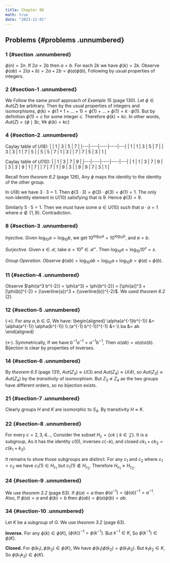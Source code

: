 ```yaml
---
title: Chapter 06
math: true
date: "2023-12-01"
---
```


## Problems {#problems .unnumbered}

### 1 {#section .unnumbered}

$\phi(n) = 2n$. If $2a = 2b$ then $a = b$. For each $2k$ we have $\phi(k) = 2k$. Observe $\phi(ab) = 2(a+b) = 2a + 2b = \phi(a)\phi(b)$, Following by usual properties of integers.

### 2 {#section-1 .unnumbered}

We Follow the same proof approach of *Example 15* (page 130). Let $\phi \in Aut(Z)$ be arbitrary. Then by the usual properties of integers and isomorphisms, $\phi(k) = \phi(1 + 1 + \dots + 1) = \phi(1) + \dots + \phi(1) = k \cdot \phi(1)$. But by definition $\phi(1) = c$ for some integer $c$. Therefore $\phi(k) = kc$. In other words, $Aut(Z) = \{ \phi \mid \exists c, \; \forall k \; \phi(k) = kc \}$

### 4 {#section-2 .unnumbered}

Caylay table of $U(8)$:
|   |  1  |  3  |  5 | 7 |
|---|----|----|----|---|
| 1 | 1 | 3 | 5 | 7 | 
| 3 | 3 | 1 | 7 | 5 |
| 5 | 5 | 7 | 1 | 3 |
| 7 | 7 | 5 | 3 | 1 |

Caylay table of $U(10)$:
|   | 1 | 3 | 7 | 9 |
|---|----|----|----|---|
| 1 | 1  | 3 | 7  | 9 |
| 3 | 3  | 9 | 1 | 7 |
| 7 | 7  | 1 | 9 | 3 |
| 9 | 9  | 7 | 3 | 1 |

Recall from *theorem 6.2* (page 126), Any $\phi$ maps the identity to the identity of the other group.

In $U(8)$ we have $3 \cdot 3 = 1$. Then $\phi(3 \cdot 3) = \phi(3) \cdot \phi(3) = \phi(1) = 1$. The only non-identity element in $U(10)$ satisfying that is $9$. Hence $\phi(3) = 9$.

Similarly $5 \cdot 5 = 1$. Then we must have some $a \in U(10)$ such that $a \cdot a = 1$ where $a \notin \{ 1, 9 \}$. Contradiction.

### 8 {#section-3 .unnumbered}

*Injective.* Given $\log_{10} a = \log_{10} b$, we get $10^{\log_{10} a} = 10^{\log_{10} b}$, and $a = b$.

*Surjective.* Given $x \in \mathcal{R}$, take $a = 10^x \in \mathcal{R}^+$. Then $\log_{10} a = \log_{10} 10^x = x$.

*Group Operation.* Observe $\phi(ab) = \log_{10} ab = \log_{10} a + \log_{10} b = \phi(a) + \phi(b)$.

### 11 {#section-4 .unnumbered}

Observe $\phi(a^3 b^{-2}) = \phi(a^3) + \phi(b^{-2}) = [\phi(a)]^3 + [\phi(b)]^{-2} = (\overline{a})^3 + (\overline{b})^{-2}$. We used *theorem 6.2* (2).

### 12 {#section-5 .unnumbered}

$(\rightarrow)$. For any $a,b \in G$, We have:
\begin{aligned}
    \alpha(a^{-1}b^{-1})  &= \alpha(a^{-1}) \alpha(b^{-1}) \\\\
     (a^{-1} b^{-1})^{-1} &= \\\\
                      ba  &= ab
\end{aligned}

$(\leftarrow)$. Symmetrically, If we have $b^{-1} a^{-1} = a^{-1} b^{-1}$, Then $\alpha(ab) = \alpha(a) \alpha(b)$. Bijection is clear by properties of inverses.

### 14 {#section-6 .unnumbered}

By *theorem 6.5* (page 131), $Aut(Z_3) \approx U(3)$ and $Aut(Z_4) \approx U(4)$, so $Aut(Z_3) \approx Aut(Z_4)$ by the *transitivity* of isomorphism. But $Z_3 \not\approx Z_4$ as the two groups have different orders, so no bijection exists.

### 21 {#section-7 .unnumbered}

Clearly groups $H$ and $K$ are isomorphic to $S_4$. By transitivity $H \approx K$.

### 22 {#section-8 .unnumbered}

For every $c = 2, 3, 4 \dots$, Consider the subset $H_c = \{ ck \mid k \in \mathcal{Z} \}$. It is a subgroup, As it has the identity $c(0)$, inverses $c(-k)$, and closed $ck_1 + ck_2 = c(k_1 + k_2)$.

It remains to show those subgroups are distinct. For any $c_1$ and $c_2$ where $c_1 < c_2$ we have $c_1(1) \in H_{c_1}$ but $c_1(1) \not\in H_{c_2}$. Therefore $H_{c_1} \neq H_{c_2}$.

### 24 {#section-9 .unnumbered}

We use *theorem 3.2* (page 63). If $\phi(a) = a$ then $\phi(a^{-1}) = (\phi(a))^{-1} = a^{-1}$. Also, If $\phi(a) = a$ and $\phi(b) = b$ then $\phi(ab) = \phi(a) \phi(b) = ab$.

### 34 {#section-10 .unnumbered}

Let $K$ be a subgroup of $G$. We use *theorem 3.2* (page 63).

**Inverse.** For any $\phi(k) \in \phi(K)$, $(\phi(k))^{-1} = \phi(k^{-1})$. But $k^{-1} \in K$, So $\phi(k^{-1}) \in \phi(K)$.

**Closed.** For $\phi(k_1), \phi(k_2) \in \phi(K)$, We have $\phi(k_1) \phi(k_2) = \phi(k_1 k_2)$. But $k_1 k_2 \in K$, So $\phi(k_1 k_2) \in \phi(K)$.
